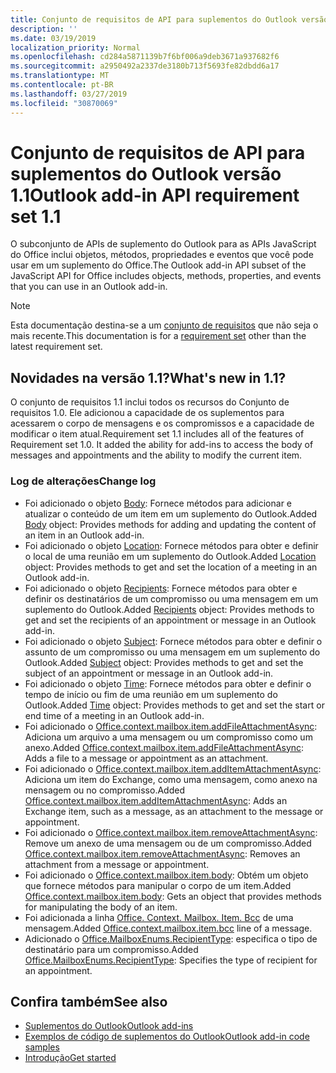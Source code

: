 ```yaml
---
title: Conjunto de requisitos de API para suplementos do Outlook versão 1.1
description: ''
ms.date: 03/19/2019
localization_priority: Normal
ms.openlocfilehash: cd284a5871139b7f6bf006a9deb3671a937682f6
ms.sourcegitcommit: a2950492a2337de3180b713f5693fe82dbdd6a17
ms.translationtype: MT
ms.contentlocale: pt-BR
ms.lasthandoff: 03/27/2019
ms.locfileid: "30870069"
---
```

# <a name="outlook-add-in-api-requirement-set-11"></a><span data-ttu-id="b977b-102">Conjunto de requisitos de API para suplementos do Outlook versão 1.1</span><span class="sxs-lookup"><span data-stu-id="b977b-102">Outlook add-in API requirement set 1.1</span></span>

<span data-ttu-id="b977b-103">O subconjunto de APIs de suplemento do Outlook para as APIs JavaScript do Office inclui objetos, métodos, propriedades e eventos que você pode usar em um suplemento do Office.</span><span class="sxs-lookup"><span data-stu-id="b977b-103">The Outlook add-in API subset of the JavaScript API for Office includes objects, methods, properties, and events that you can use in an Outlook add-in.</span></span>

> [!NOTE]
> <span data-ttu-id="b977b-104">Esta documentação destina-se a um [conjunto de requisitos](/office/dev/add-ins/reference/requirement-sets/outlook-api-requirement-sets) que não seja o mais recente.</span><span class="sxs-lookup"><span data-stu-id="b977b-104">This documentation is for a [requirement set](/office/dev/add-ins/reference/requirement-sets/outlook-api-requirement-sets) other than the latest requirement set.</span></span> 

## <a name="whats-new-in-11"></a><span data-ttu-id="b977b-105">Novidades na versão 1.1?</span><span class="sxs-lookup"><span data-stu-id="b977b-105">What's new in 1.1?</span></span>

<span data-ttu-id="b977b-p101">O conjunto de requisitos 1.1 inclui todos os recursos do Conjunto de requisitos 1.0. Ele adicionou a capacidade de os suplementos para acessarem o corpo de mensagens e os compromissos e a capacidade de modificar o item atual.</span><span class="sxs-lookup"><span data-stu-id="b977b-p101">Requirement set 1.1 includes all of the features of Requirement set 1.0. It added the ability for add-ins to access the body of messages and appointments and the ability to modify the current item.</span></span>

### <a name="change-log"></a><span data-ttu-id="b977b-108">Log de alterações</span><span class="sxs-lookup"><span data-stu-id="b977b-108">Change log</span></span>

- <span data-ttu-id="b977b-109">Foi adicionado o objeto [Body](/javascript/api/outlook_1_1/office.body): Fornece métodos para adicionar e atualizar o conteúdo de um item em um suplemento do Outlook.</span><span class="sxs-lookup"><span data-stu-id="b977b-109">Added [Body](/javascript/api/outlook_1_1/office.body) object: Provides methods for adding and updating the content of an item in an Outlook add-in.</span></span>
- <span data-ttu-id="b977b-110">Foi adicionado o objeto [Location](/javascript/api/outlook_1_1/office.location): Fornece métodos para obter e definir o local de uma reunião em um suplemento do Outlook.</span><span class="sxs-lookup"><span data-stu-id="b977b-110">Added [Location](/javascript/api/outlook_1_1/office.location) object: Provides methods to get and set the location of a meeting in an Outlook add-in.</span></span>
- <span data-ttu-id="b977b-111">Foi adicionado o objeto [Recipients](/javascript/api/outlook_1_1/office.recipients): Fornece métodos para obter e definir os destinatários de um compromisso ou uma mensagem em um suplemento do Outlook.</span><span class="sxs-lookup"><span data-stu-id="b977b-111">Added [Recipients](/javascript/api/outlook_1_1/office.recipients) object: Provides methods to get and set the recipients of an appointment or message in an Outlook add-in.</span></span>
- <span data-ttu-id="b977b-112">Foi adicionado o objeto [Subject](/javascript/api/outlook_1_1/office.subject): Fornece métodos para obter e definir o assunto de um compromisso ou uma mensagem em um suplemento do Outlook.</span><span class="sxs-lookup"><span data-stu-id="b977b-112">Added [Subject](/javascript/api/outlook_1_1/office.subject) object: Provides methods to get and set the subject of an appointment or message in an Outlook add-in.</span></span>
- <span data-ttu-id="b977b-113">Foi adicionado o objeto [Time](/javascript/api/outlook_1_1/office.time): Fornece métodos para obter e definir o tempo de início ou fim de uma reunião em um suplemento do Outlook.</span><span class="sxs-lookup"><span data-stu-id="b977b-113">Added [Time](/javascript/api/outlook_1_1/office.time) object: Provides methods to get and set the start or end time of a meeting in an Outlook add-in.</span></span>
- <span data-ttu-id="b977b-114">Foi adicionado o [Office.context.mailbox.item.addFileAttachmentAsync](office.context.mailbox.item.md#addfileattachmentasyncuri-attachmentname-options-callback): Adiciona um arquivo a uma mensagem ou um compromisso como um anexo.</span><span class="sxs-lookup"><span data-stu-id="b977b-114">Added [Office.context.mailbox.item.addFileAttachmentAsync](office.context.mailbox.item.md#addfileattachmentasyncuri-attachmentname-options-callback): Adds a file to a message or appointment as an attachment.</span></span>
- <span data-ttu-id="b977b-115">Foi adicionado o [Office.context.mailbox.item.addItemAttachmentAsync](office.context.mailbox.item.md#additemattachmentasyncitemid-attachmentname-options-callback): Adiciona um item do Exchange, como uma mensagem, como anexo na mensagem ou no compromisso.</span><span class="sxs-lookup"><span data-stu-id="b977b-115">Added [Office.context.mailbox.item.addItemAttachmentAsync](office.context.mailbox.item.md#additemattachmentasyncitemid-attachmentname-options-callback): Adds an Exchange item, such as a message, as an attachment to the message or appointment.</span></span>
- <span data-ttu-id="b977b-116">Foi adicionado o [Office.context.mailbox.item.removeAttachmentAsync](office.context.mailbox.item.md#removeattachmentasyncattachmentid-options-callback): Remove um anexo de uma mensagem ou de um compromisso.</span><span class="sxs-lookup"><span data-stu-id="b977b-116">Added [Office.context.mailbox.item.removeAttachmentAsync](office.context.mailbox.item.md#removeattachmentasyncattachmentid-options-callback): Removes an attachment from a message or appointment.</span></span>
- <span data-ttu-id="b977b-117">Foi adicionado o [Office.context.mailbox.item.body](office.context.mailbox.item.md#body-body): Obtém um objeto que fornece métodos para manipular o corpo de um item.</span><span class="sxs-lookup"><span data-stu-id="b977b-117">Added [Office.context.mailbox.item.body](office.context.mailbox.item.md#body-body): Gets an object that provides methods for manipulating the body of an item.</span></span>
- <span data-ttu-id="b977b-118">Foi adicionada a linha [Office. Context. Mailbox. Item. Bcc](office.context.mailbox.item.md#bcc-recipients) de uma mensagem.</span><span class="sxs-lookup"><span data-stu-id="b977b-118">Added [Office.context.mailbox.item.bcc](office.context.mailbox.item.md#bcc-recipients) line of a message.</span></span>
- <span data-ttu-id="b977b-119">Adicionado o [Office.MailboxEnums.RecipientType](/javascript/api/outlook_1_1/office.mailboxenums.recipienttype): especifica o tipo de destinatário para um compromisso.</span><span class="sxs-lookup"><span data-stu-id="b977b-119">Added [Office.MailboxEnums.RecipientType](/javascript/api/outlook_1_1/office.mailboxenums.recipienttype): Specifies the type of recipient for an appointment.</span></span>

## <a name="see-also"></a><span data-ttu-id="b977b-120">Confira também</span><span class="sxs-lookup"><span data-stu-id="b977b-120">See also</span></span>

- [<span data-ttu-id="b977b-121">Suplementos do Outlook</span><span class="sxs-lookup"><span data-stu-id="b977b-121">Outlook add-ins</span></span>](/outlook/add-ins/)
- [<span data-ttu-id="b977b-122">Exemplos de código de suplementos do Outlook</span><span class="sxs-lookup"><span data-stu-id="b977b-122">Outlook add-in code samples</span></span>](https://developer.microsoft.com/outlook/gallery/?filterBy=Outlook,Samples,Add-ins)
- [<span data-ttu-id="b977b-123">Introdução</span><span class="sxs-lookup"><span data-stu-id="b977b-123">Get started</span></span>](/outlook/add-ins/quick-start)
